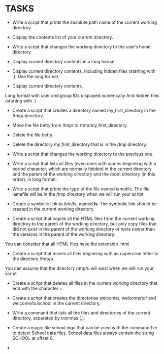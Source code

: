 # TASKS

* Write a script that prints the absolute path name of the current working directory.

* Display the contents list of your current directory.

* Write a script that changes the working directory to the user’s home directory.

* Display current directory contents in a long format

* Display current directory contents, including hidden files (starting with .). Use the long format.

* Display current directory contents.

Long format
with user and group IDs displayed numerically
And hidden files (starting with .)

* Create a script that creates a directory named my_first_directory in the /tmp/ directory.

* Move the file betty from /tmp/ to /tmp/my_first_directory.

* Delete the file betty.

* Delete the directory my_first_directory that is in the /tmp directory.

* Write a script that changes the working directory to the previous one.

* Write a script that lists all files (even ones with names beginning with a period character, which are normally hidden) in the current directory and the parent of the working directory and the /boot directory (in this order), in long format.

* Write a script that prints the type of the file named iamafile. The file iamafile will be in the /tmp directory when we will run your script.

* Create a symbolic link to /bin/ls, named __ls__. The symbolic link should be created in the current working directory.

* Create a script that copies all the HTML files from the current working directory to the parent of the working directory, but only copy files that did not exist in the parent of the working directory or were newer than the versions in the parent of the working directory.

You can consider that all HTML files have the extension .html

* Create a script that moves all files beginning with an uppercase letter to the directory /tmp/u.

You can assume that the directory /tmp/u will exist when we will run your script

* Create a script that deletes all files in the current working directory that end with the character ~.

* Create a script that creates the directories welcome/, welcome/to/ and welcome/to/school in the current directory.

* Write a command that lists all the files and directories of the current directory, separated by commas (,).

* Create a magic file school.mgc that can be used with the command file to detect School data files. School data files always contain the string SCHOOL at offset 0.

* 
